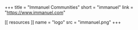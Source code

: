+++
title = "Immanuel Communities"
short = "immanuel"
link = "https://www.immanuel.com"

[[ resources ]]
    name = "logo"
    src = "immanuel.png"
+++